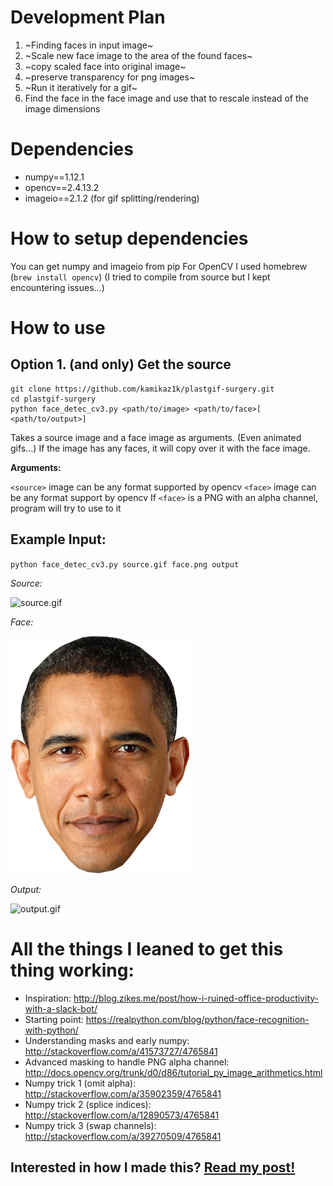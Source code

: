 # Development Plan

1. ~Finding faces in input image~
2. ~Scale new face image to the area of the found faces~
3. ~copy scaled face into original image~
4. ~preserve transparency for png images~
5. ~Run it iteratively for a gif~
6. Find the face in the face image and use that to rescale instead of the image dimensions

# Dependencies
* numpy==1.12.1
* opencv==2.4.13.2
* imageio==2.1.2 (for gif splitting/rendering)

# How to setup dependencies
You can get numpy and imageio from pip
For OpenCV I used homebrew (`brew install opencv`)
(I tried to compile from source but I kept encountering issues...)

# How to use
## Option 1. (and only) Get the source
```
git clone https://github.com/kamikaz1k/plastgif-surgery.git
cd plastgif-surgery
python face_detec_cv3.py <path/to/image> <path/to/face>[ <path/to/output>]
```

Takes a source image and a face image as arguments. (Even animated gifs...)
If the image has any faces, it will copy over it with the face image.

**Arguments:**

`<source>` image can be any format supported by opencv
`<face>` image can be any format support by opencv
If `<face>` is a PNG with an alpha channel, program will try to use to it

## Example Input:
`python face_detec_cv3.py source.gif face.png output`

*Source:*

![source.gif](source.gif)

*Face:*

![face.png](face.png)

*Output:*

![output.gif](output.gif)

# All the things I leaned to get this thing working:
* Inspiration: http://blog.zikes.me/post/how-i-ruined-office-productivity-with-a-slack-bot/
* Starting point: https://realpython.com/blog/python/face-recognition-with-python/
* Understanding masks and early numpy: http://stackoverflow.com/a/41573727/4765841
* Advanced masking to handle PNG alpha channel: http://docs.opencv.org/trunk/d0/d86/tutorial_py_image_arithmetics.html
* Numpy trick 1 (omit alpha): http://stackoverflow.com/a/35902359/4765841
* Numpy trick 2 (splice indices): http://stackoverflow.com/a/12890573/4765841
* Numpy trick 3 (swap channels): http://stackoverflow.com/a/39270509/4765841

## Interested in how I made this? [Read my post!](https://medium.com/@kamikaz1_k/programming-skills-to-be-useless-while-feeling-productive-776fa97dca35)
